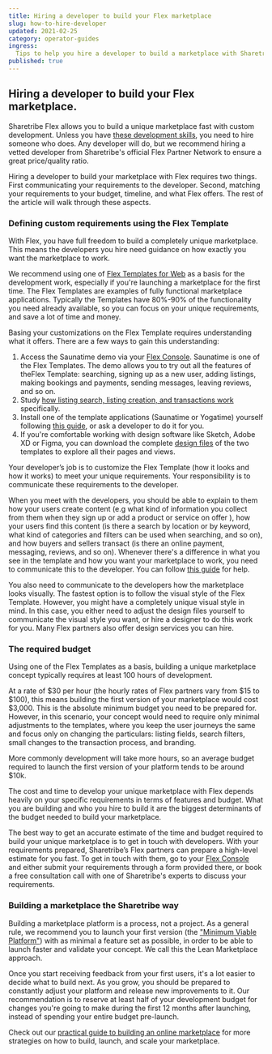 ```yaml
---
title: Hiring a developer to build your Flex marketplace
slug: how-to-hire-developer
updated: 2021-02-25
category: operator-guides
ingress:
  Tips to help you hire a developer to build a marketplace with Sharetribe Flex
published: true
---
```


## Hiring a developer to build your Flex marketplace. 
Sharetribe Flex allows you to build a unique marketplace fast with custom development. Unless you have [these development skills](https://www.sharetribe.com/docs/background/development-skills/), you need to hire someone who does. Any developer will do, but we recommend hiring a vetted developer from Sharetribe's official Flex Partner Network to ensure a great price/quality ratio. 

Hiring a developer to build your marketplace with Flex requires two things. First communicating your requirements to the developer. Second, matching your requirements to your budget, timeline, and what Flex offers. The rest of the article will walk through these aspects. 

### Defining custom requirements using the Flex Template
With Flex, you have full freedom to build a completely unique marketplace. This means the developers you hire need guidance on how exactly you want the marketplace to work. 

We recommend using one of [Flex Templates for Web](https://www.sharetribe.com/docs/background/concepts/#flex-templates-for-web-ftw) as a basis for the development work, especially if you're launching a marketplace for the first time. The Flex Templates are examples of fully functional marketplace applications. Typically the Templates have 80%-90% of the functionality you need already available, so you can focus on your unique requirements, and save a lot of time and money.

Basing your customizations on the Flex Template requires understanding what it offers. There are a few ways to gain this understanding: 
1. Access the Saunatime demo via your [Flex Console](https://flex-console.sharetribe.com/). Saunatime is one of the Flex Templates. The demo allows you to try out all the features of theFlex Template: searching, signing up as a new user, adding listings, making bookings and payments, sending messages, leaving reviews, and so on.
2. Study [how listing search, listing creation, and transactions work](https://www.sharetribe.com/docs/design-toolkit/user-journey/) specifically.
3. Install one of the template applications (Saunatime or Yogatime) yourself following [this guide](https://www.sharetribe.com/docs/introduction/getting-started-with-ftw-daily/), or ask a developer to do it for you.
4. If you're comfortable working with design software like Sketch, Adobe XD or Figma, you can download the complete [design files](https://www.sharetribe.com/docs/design-toolkit/design-files/) of the two templates to explore all their pages and views.

Your developer’s job is to customize the Flex Template (how it looks and how it works) to meet your unique requirements. Your responsibility is to communicate these requirements to the developer. 

When you meet with the developers, you should be able to explain to them how your users create content (e.g what kind of information you collect from them when they sign up or add a product or service on offer ), how your users find this content (is there a search by location or by keyword, what kind of categories and filters can be used when searching, and so on), and how buyers and sellers transact (is there an online payment, messaging, reviews, and so on). Whenever there's a difference in what you see in the template and how you want your marketplace to work, you need to communicate this to the developer. You can follow [this guide](https://www.sharetribe.com/docs/design-toolkit/your-user-journey-a-guide/) for help. 

You also need to communicate to the developers how the marketplace looks visually. The fastest option is to follow the visual style of the Flex Template. However, you might have a completely unique visual style in mind. In this case, you either need to adjust the design files yourself to communicate the visual style you want, or hire a designer to do this work for you. Many Flex partners also offer design services you can hire. 

### The required budget 
Using one of the Flex Templates as a basis, building a unique marketplace concept typically requires at least 100 hours of development.

At a rate of $30 per hour (the hourly rates of Flex partners vary from $15 to $100), this means building the first version of your marketplace would cost $3,000. This is the absolute minimum budget you need to be prepared for. However, in this scenario, your concept would need to require only minimal adjustments to the templates, where you keep the user journeys the same and focus only on changing the particulars: listing fields, search filters, small changes to the transaction process, and branding.

More commonly development will take more hours, so an average budget required to launch the first version of your platform tends to be around $10k. 

The cost and time to develop your unique marketplace with Flex depends heavily on your specific requirements in terms of features and budget. What you are building and who you hire to build it are the biggest determinants of the budget needed to build your marketplace. 

The best way to get an accurate estimate of the time and budget required to build your unique marketplace is to get in touch with developers. With your requirements prepared, Sharetribe’s Flex partners can prepare a high-level estimate for you fast. To get in touch with them,  go to your [Flex Console](https://www.sharetribe.com/docs/design-toolkit/your-user-journey-a-guide/) and either submit your requirements through a form provided there, or book a free consultation call with one of Sharetribe's experts to discuss your requirements.

### Building a marketplace the Sharetribe way
Building a marketplace platform is a process, not a project. As a general rule, we recommend you to launch your first version (the ["Minimum Viable Platform"](https://www.sharetribe.com/academy/how-to-build-a-minimum-viable-platform/)) with as minimal a feature set as possible, in order to be able to launch faster and validate your concept. We call this the Lean Marketplace approach. 

Once you start receiving feedback from your first users, it's a lot easier to decide what to build next. As you grow, you should be prepared to constantly adjust your platform and release new improvements to it. Our recommendation is to reserve at least half of your development budget for changes you're going to make during the first 12 months after launching, instead of spending your entire budget pre-launch.

Check out our [practical guide to building an online marketplace](https://www.sharetribe.com/academy/guide) for more strategies on how to build, launch, and scale your marketplace. 
